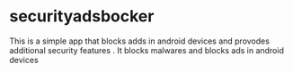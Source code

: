 # securityadsbocker
This is a simple app that blocks adds in android devices and provodes additional security features . It blocks malwares and  blocks ads in android devices
